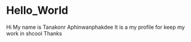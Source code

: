 # Hello_World
Hi My name is Tanakonr Aphinwanphakdee
It is a my profile for keep my work in shcool
Thanks 
